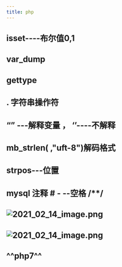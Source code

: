 ```yaml
---
title: php
---
```


## isset----布尔值0,1
## var_dump
## gettype
## . 字符串操作符
## “” ---解释变量 ， ‘’----不解释
## mb_strlen( ,"uft-8")解码格式
## strpos---位置
##
## mysql 注释 # - --空格  /**/
## ![2021_02_14_image.png](https://cdn.logseq.com/%2F7aa8ab99-753a-4230-847b-43a1c3a3ef4741596b4d-6706-4f42-a4be-699461b5778b2021_02_14_image.png?Expires=4766899842&Signature=fxzenpdI8CdIimgblmUKUcTX7o9GpvLbMXZ2roFO-tOhhEwKMmAHQbf6ufkq4FvR2PAT~qHF48L5hxqcPIeloTHtBrZciPyz~Rpb9VkPyXGZdc3SdC8w5LWJAevs8d5QCb2G71uTzna5KgrCr6JwRbfJqbkGCBGXRBl3~LBEGrd63iGlDnCvBj7WNcEmsOzwq6DdLaz6STg5A-Ui-ob53~Du0s1q-mE6vWucfvcAFI9tD95Ws1MBu4ww7d92lmMdnpPKrlNHEdjxIdjA7czQ6uYkMf7dJqh~z~4gght9kgW3KGI~Jb6FwUcsaWN~0WZMjuiIzhcuO7gXmtRWeL2fkQ__&Key-Pair-Id=APKAJE5CCD6X7MP6PTEA)
##
##
##
##
##
## ![2021_02_14_image.png](https://cdn.logseq.com/%2F7aa8ab99-753a-4230-847b-43a1c3a3ef470419f3a8-be2f-44c9-b4ad-5e6b93ff24682021_02_14_image.png?Expires=4766899273&Signature=jGnIqUy8cbxzieerXNex7h-WWdg7Z1xEqErO57ruJ4yHjKCUpUz2B8q2MpoxDGg3xDx9QuIAIsIpeXmsaOSuuMAJi1dtXRWR8qu5UzFNzA3~rgseN4rzDKAZzqVE0uBxXfswexqZdO-TU3W9ITEHUOEdPtPy0cgNt9jPzY~bxxUhEXd-dSp-89cunuBZt1oUnhTw4zYTxhevzhWPTQUjrn-jB-WPCg8OpWK8DThVvN6PJ47xORXIhywm9vaNKEMwV-gGaQmqnqMpMxHy3KjwZEDMSAOV-FIpPoFJg0NuzSCw-CjDt1Be3m3MkCY6Kl9MziKvFvCD5SJS7D84UXVHXg__&Key-Pair-Id=APKAJE5CCD6X7MP6PTEA)
## ^^**php7**^^
